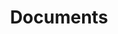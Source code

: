 ---
# https://vitepress.dev/reference/default-theme-home-page
layout: home
title: Documents

hero:
  name: "Documents"

features:
  - title: github
    link: https://github.com/coldgust
---